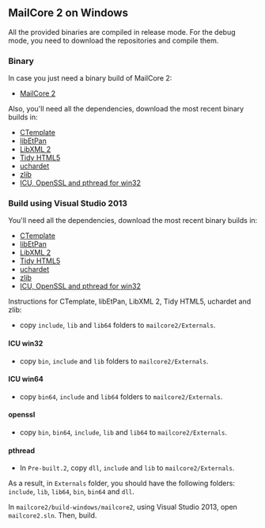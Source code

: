 ## MailCore 2 on Windows ##

All the provided binaries are compiled in release mode.
For the debug mode, you need to download the repositories and compile them.

### Binary ###

In case you just need a binary build of MailCore 2:
- [MailCore 2](http://d.etpan.org/mailcore2-deps/mailcore2-win32/)

Also, you'll need all the dependencies, download the most recent binary builds in:

- [CTemplate](http://d.etpan.org/mailcore2-deps/ctemplate-win32/)
- [libEtPan](http://d.etpan.org/mailcore2-deps/libetpan-win32/)
- [LibXML 2](http://d.etpan.org/mailcore2-deps/libxml2-win32/)
- [Tidy HTML5](http://d.etpan.org/mailcore2-deps/tidy-html5-win32/)
- [uchardet](http://d.etpan.org/mailcore2-deps/uchardet-win32/)
- [zlib](http://d.etpan.org/mailcore2-deps/zlib-win32/)
- [ICU, OpenSSL and pthread for win32](http://d.etpan.org/mailcore2-deps/misc-win32/)

### Build using Visual Studio 2013 ###

You'll need all the dependencies, download the most recent binary builds in:

- [CTemplate](http://d.etpan.org/mailcore2-deps/ctemplate-win32/)
- [libEtPan](http://d.etpan.org/mailcore2-deps/libetpan-win32/)
- [LibXML 2](http://d.etpan.org/mailcore2-deps/libxml2-win32/)
- [Tidy HTML5](http://d.etpan.org/mailcore2-deps/tidy-html5-win32/)
- [uchardet](http://d.etpan.org/mailcore2-deps/uchardet-win32/)
- [zlib](http://d.etpan.org/mailcore2-deps/zlib-win32/)
- [ICU, OpenSSL and pthread for win32](http://d.etpan.org/mailcore2-deps/misc-win32/)

Instructions for CTemplate, libEtPan, LibXML 2, Tidy HTML5, uchardet and zlib:
- copy `include`, `lib` and `lib64` folders to `mailcore2/Externals`.

#### ICU win32 ####

- copy `bin`, `include` and `lib` folders to `mailcore2/Externals`.

#### ICU win64 ####

- copy `bin64`, `include` and `lib64` folders to `mailcore2/Externals`.

#### openssl ####

- copy `bin`, `bin64`, `include`, `lib` and `lib64` to `mailcore2/Externals`.

#### pthread ####

- In `Pre-built.2`, copy `dll`, `include` and `lib` to `mailcore2/Externals`.

As a result, in `Externals` folder, you should have the following folders: `include`, `lib`, `lib64`, `bin`, `bin64` and `dll`.

In `mailcore2/build-windows/mailcore2`, using Visual Studio 2013, open `mailcore2.sln`.
Then, build.
